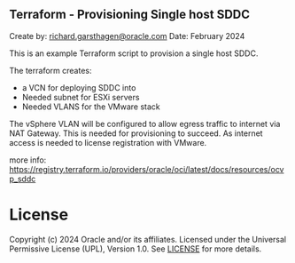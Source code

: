 ## Terraform - Provisioning Single host SDDC
Create by: richard.garsthagen@oracle.com
Date: February 2024

This is an example Terraform script to provision a single host SDDC.

The terraform creates:
- a VCN for deploying SDDC into
- Needed subnet for ESXi servers
- Needed VLANS for the VMware stack

The vSphere VLAN will be configured to allow egress traffic to internet via 
NAT Gateway. This is needed for provisioning to succeed. As internet access
is needed to license registration with VMware.

more info:
https://registry.terraform.io/providers/oracle/oci/latest/docs/resources/ocvp_sddc

# License
Copyright (c) 2024 Oracle and/or its affiliates.
Licensed under the Universal Permissive License (UPL), Version 1.0.
See [LICENSE](https://github.com/oracle-devrel/technology-engineering/blob/main/LICENSE) for more details.